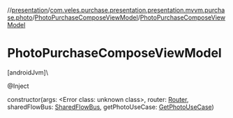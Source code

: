 //[presentation](../../../index.md)/[com.veles.purchase.presentation.presentation.mvvm.purchase.photo](../index.md)/[PhotoPurchaseComposeViewModel](index.md)/[PhotoPurchaseComposeViewModel](-photo-purchase-compose-view-model.md)

# PhotoPurchaseComposeViewModel

[androidJvm]\

@Inject

constructor(args: <!---  GfmCommand {"@class":"org.jetbrains.dokka.gfm.ResolveLinkGfmCommand","dri":{"packageName":"","classNames":"<Error class: unknown class>","callable":null,"target":{"@class":"org.jetbrains.dokka.links.PointingToDeclaration"},"extra":null}} --->&lt;Error class: unknown class&gt;<!--- --->, router: [Router](../../com.veles.purchase.presentation.base.mvvm.navigation/-router/index.md), sharedFlowBus: [SharedFlowBus](../../com.veles.purchase.presentation.data.bus/-shared-flow-bus/index.md), getPhotoUseCase: [GetPhotoUseCase](../../../../domain/domain/com.veles.purchase.domain.usecase.storage/-get-photo-use-case/index.md))

